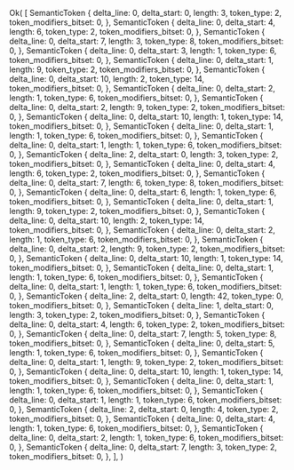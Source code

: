 Ok(
    [
        SemanticToken {
            delta_line: 0,
            delta_start: 0,
            length: 3,
            token_type: 2,
            token_modifiers_bitset: 0,
        },
        SemanticToken {
            delta_line: 0,
            delta_start: 4,
            length: 6,
            token_type: 2,
            token_modifiers_bitset: 0,
        },
        SemanticToken {
            delta_line: 0,
            delta_start: 7,
            length: 3,
            token_type: 8,
            token_modifiers_bitset: 0,
        },
        SemanticToken {
            delta_line: 0,
            delta_start: 3,
            length: 1,
            token_type: 6,
            token_modifiers_bitset: 0,
        },
        SemanticToken {
            delta_line: 0,
            delta_start: 1,
            length: 9,
            token_type: 2,
            token_modifiers_bitset: 0,
        },
        SemanticToken {
            delta_line: 0,
            delta_start: 10,
            length: 2,
            token_type: 14,
            token_modifiers_bitset: 0,
        },
        SemanticToken {
            delta_line: 0,
            delta_start: 2,
            length: 1,
            token_type: 6,
            token_modifiers_bitset: 0,
        },
        SemanticToken {
            delta_line: 0,
            delta_start: 2,
            length: 9,
            token_type: 2,
            token_modifiers_bitset: 0,
        },
        SemanticToken {
            delta_line: 0,
            delta_start: 10,
            length: 1,
            token_type: 14,
            token_modifiers_bitset: 0,
        },
        SemanticToken {
            delta_line: 0,
            delta_start: 1,
            length: 1,
            token_type: 6,
            token_modifiers_bitset: 0,
        },
        SemanticToken {
            delta_line: 0,
            delta_start: 1,
            length: 1,
            token_type: 6,
            token_modifiers_bitset: 0,
        },
        SemanticToken {
            delta_line: 2,
            delta_start: 0,
            length: 3,
            token_type: 2,
            token_modifiers_bitset: 0,
        },
        SemanticToken {
            delta_line: 0,
            delta_start: 4,
            length: 6,
            token_type: 2,
            token_modifiers_bitset: 0,
        },
        SemanticToken {
            delta_line: 0,
            delta_start: 7,
            length: 6,
            token_type: 8,
            token_modifiers_bitset: 0,
        },
        SemanticToken {
            delta_line: 0,
            delta_start: 6,
            length: 1,
            token_type: 6,
            token_modifiers_bitset: 0,
        },
        SemanticToken {
            delta_line: 0,
            delta_start: 1,
            length: 9,
            token_type: 2,
            token_modifiers_bitset: 0,
        },
        SemanticToken {
            delta_line: 0,
            delta_start: 10,
            length: 2,
            token_type: 14,
            token_modifiers_bitset: 0,
        },
        SemanticToken {
            delta_line: 0,
            delta_start: 2,
            length: 1,
            token_type: 6,
            token_modifiers_bitset: 0,
        },
        SemanticToken {
            delta_line: 0,
            delta_start: 2,
            length: 9,
            token_type: 2,
            token_modifiers_bitset: 0,
        },
        SemanticToken {
            delta_line: 0,
            delta_start: 10,
            length: 1,
            token_type: 14,
            token_modifiers_bitset: 0,
        },
        SemanticToken {
            delta_line: 0,
            delta_start: 1,
            length: 1,
            token_type: 6,
            token_modifiers_bitset: 0,
        },
        SemanticToken {
            delta_line: 0,
            delta_start: 1,
            length: 1,
            token_type: 6,
            token_modifiers_bitset: 0,
        },
        SemanticToken {
            delta_line: 2,
            delta_start: 0,
            length: 42,
            token_type: 0,
            token_modifiers_bitset: 0,
        },
        SemanticToken {
            delta_line: 1,
            delta_start: 0,
            length: 3,
            token_type: 2,
            token_modifiers_bitset: 0,
        },
        SemanticToken {
            delta_line: 0,
            delta_start: 4,
            length: 6,
            token_type: 2,
            token_modifiers_bitset: 0,
        },
        SemanticToken {
            delta_line: 0,
            delta_start: 7,
            length: 5,
            token_type: 8,
            token_modifiers_bitset: 0,
        },
        SemanticToken {
            delta_line: 0,
            delta_start: 5,
            length: 1,
            token_type: 6,
            token_modifiers_bitset: 0,
        },
        SemanticToken {
            delta_line: 0,
            delta_start: 1,
            length: 9,
            token_type: 2,
            token_modifiers_bitset: 0,
        },
        SemanticToken {
            delta_line: 0,
            delta_start: 10,
            length: 1,
            token_type: 14,
            token_modifiers_bitset: 0,
        },
        SemanticToken {
            delta_line: 0,
            delta_start: 1,
            length: 1,
            token_type: 6,
            token_modifiers_bitset: 0,
        },
        SemanticToken {
            delta_line: 0,
            delta_start: 1,
            length: 1,
            token_type: 6,
            token_modifiers_bitset: 0,
        },
        SemanticToken {
            delta_line: 2,
            delta_start: 0,
            length: 4,
            token_type: 2,
            token_modifiers_bitset: 0,
        },
        SemanticToken {
            delta_line: 0,
            delta_start: 4,
            length: 1,
            token_type: 6,
            token_modifiers_bitset: 0,
        },
        SemanticToken {
            delta_line: 0,
            delta_start: 2,
            length: 1,
            token_type: 6,
            token_modifiers_bitset: 0,
        },
        SemanticToken {
            delta_line: 0,
            delta_start: 7,
            length: 3,
            token_type: 2,
            token_modifiers_bitset: 0,
        },
    ],
)